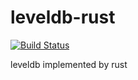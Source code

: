 # leveldb-rust

[![Build Status](https://www.travis-ci.org/FateTHarlaown/leveldb-rust.svg?branch=master)](https://www.travis-ci.org/FateTHarlaown/leveldb-rust)

leveldb implemented by rust
